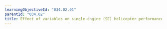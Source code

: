 ```yaml
---
learningObjectiveId: "034.02.01"
parentId: "034.02"
title: Effect of variables on single-engine (SE) helicopter performance
---
```

